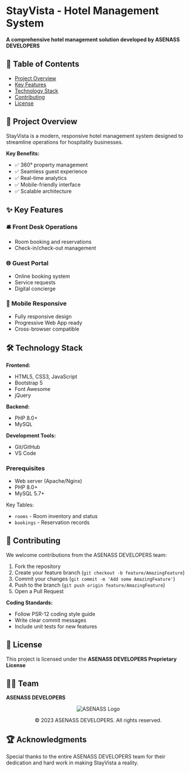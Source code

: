 # StayVista - Hotel Management System

**A comprehensive hotel management solution developed by ASENASS DEVELOPERS**

## 📌 Table of Contents
- [Project Overview](#-project-overview)
- [Key Features](#-key-features)
- [Technology Stack](#-technology-stack)
- [Contributing](#-contributing)
- [License](#-license)

## 🏨 Project Overview

StayVista is a modern, responsive hotel management system designed to streamline operations for hospitality businesses.

**Key Benefits:**
- ✅ 360° property management
- ✅ Seamless guest experience
- ✅ Real-time analytics
- ✅ Mobile-friendly interface
- ✅ Scalable architecture

## ✨ Key Features

### 🛎️ Front Desk Operations
- Room booking and reservations
- Check-in/check-out management

### 🌐 Guest Portal
- Online booking system
- Service requests
- Digital concierge

### 📱 Mobile Responsive
- Fully responsive design
- Progressive Web App ready
- Cross-browser compatible

## 🛠️ Technology Stack

**Frontend:**
- HTML5, CSS3, JavaScript
- Bootstrap 5
- Font Awesome
- jQuery

**Backend:**
- PHP 8.0+
- MySQL

**Development Tools:**
- Git/GitHub
- VS Code

### Prerequisites
- Web server (Apache/Nginx)
- PHP 8.0+
- MySQL 5.7+

Key Tables:
- `rooms` - Room inventory and status
- `bookings` - Reservation records

## 🤝 Contributing

We welcome contributions from the ASENASS DEVELOPERS team:

1. Fork the repository
2. Create your feature branch (`git checkout -b feature/AmazingFeature`)
3. Commit your changes (`git commit -m 'Add some AmazingFeature'`)
4. Push to the branch (`git push origin feature/AmazingFeature`)
5. Open a Pull Request

**Coding Standards:**
- Follow PSR-12 coding style guide
- Write clear commit messages
- Include unit tests for new features

## 📜 License

This project is licensed under the **ASENASS DEVELOPERS Proprietary License**

## 👨‍💻 Team

**ASENASS DEVELOPERS**



<div align="center">
  <img src="![assenas-logo](https://github.com/user-attachments/assets/f5e03548-4323-4451-a8c5-436dd6b775f3)
" alt="ASENASS Logo">
  <p>© 2023 ASENASS DEVELOPERS. All rights reserved.</p>
</div>


## 🏆 Acknowledgments

Special thanks to the entire ASENASS DEVELOPERS team for their dedication and hard work in making StayVista a reality.
